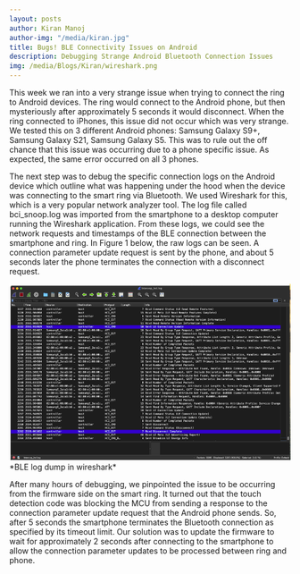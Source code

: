 ```yaml
---
layout: posts
author: Kiran Manoj
author-img: "/media/kiran.jpg"
title: Bugs! BLE Connectivity Issues on Android
description: Debugging Strange Android Bluetooth Connection Issues
img: /media/Blogs/Kiran/wireshark.png
---
```


This week we ran into a very strange issue when trying to connect the ring to Android devices. The ring would connect to the Android phone, but then mysteriously after approximately 5 seconds it would disconnect. When the ring connected to iPhones, this issue did not occur which was very strange. We tested this on 3 different Android phones: Samsung Galaxy S9+, Samsung Galaxy S21, Samsung Galaxy S5. This was to rule out the off chance that this issue was occurring due to a phone specific issue. As expected, the same error occurred on all 3 phones.

The next step was to debug the specific connection logs on the Android device which outline what was happening under the hood when the device was connecting to the smart ring via Bluetooth. We used <a src="https://www.wireshark.org/">Wireshark</a> for this, which is a very popular network analyzer tool. The log file called bci_snoop.log was imported from the smartphone to a desktop computer running the Wireshark application. From these logs, we could see the network requests and timestamps of the BLE connection between the smartphone and ring. In Figure 1 below, the raw logs can be seen. A connection parameter update request is sent by the phone, and about 5 seconds later the phone terminates the connection with a disconnect request.

<img src="/media/Blogs/Kiran/wireshark.png">
*BLE log dump in wireshark*

After many hours of debugging, we pinpointed the issue to be occurring from the firmware side on the smart ring. It turned out that the touch detection code was blocking the MCU from sending a response to the connection parameter update request that the Android phone sends. So, after 5 seconds the smartphone terminates the Bluetooth connection as specified by its timeout limit. Our solution was to update the firmware to wait for approximately 2 seconds after connecting to the smartphone to allow the connection parameter updates to be processed between ring and phone.
